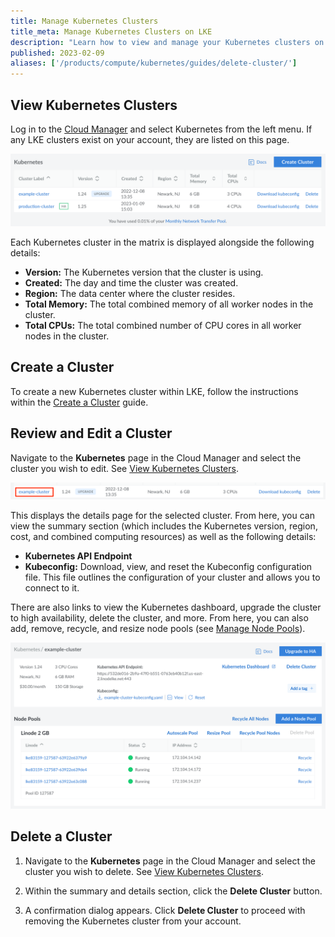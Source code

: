 ```yaml
---
title: Manage Kubernetes Clusters
title_meta: Manage Kubernetes Clusters on LKE
description: "Learn how to view and manage your Kubernetes clusters on LKE."
published: 2023-02-09
aliases: ['/products/compute/kubernetes/guides/delete-cluster/']
---
```


## View Kubernetes Clusters

Log in to the [Cloud Manager](https://cloud.linode.com) and select Kubernetes from the left menu. If any LKE clusters exist on your account, they are listed on this page.

![Screenshot of the Kubernetes listing page in Cloud Manager](view-clusters.png)

Each Kubernetes cluster in the matrix is displayed alongside the following details:

- **Version:** The Kubernetes version that the cluster is using.
- **Created:** The day and time the cluster was created.
- **Region:** The data center where the cluster resides.
- **Total Memory:** The total combined memory of all worker nodes in the cluster.
- **Total CPUs:** The total combined number of CPU cores in all worker nodes in the cluster.

## Create a Cluster

To create a new Kubernetes cluster within LKE, follow the instructions within the [Create a Cluster](/docs/products/compute/kubernetes/guides/create-cluster/) guide.

## Review and Edit a Cluster

Navigate to the **Kubernetes** page in the Cloud Manager and select the cluster you wish to edit. See [View Kubernetes Clusters](#view-kubernetes-clusters).

![Screenshot of a Kubernetes cluster entry in the Cloud Manager](select-cluster.png)

This displays the details page for the selected cluster. From here, you can view the summary section (which includes the Kubernetes version, region, cost, and combined computing resources) as well as the following details:

- **Kubernetes API Endpoint**
- **Kubeconfig:** Download, view, and reset the Kubeconfig configuration file. This file outlines the configuration of your cluster and allows you to connect to it.

There are also links to view the Kubernetes dashboard, upgrade the cluster to high availability, delete the cluster, and more. From here, you can also add, remove, recycle, and resize node pools (see [Manage Node Pools](/docs/products/compute/kubernetes/guides/manage-node-pools/)).

![Screenshot of a Kubernetes cluster detail page in the Cloud Manager](view-cluster-details-page.png)

## Delete a Cluster

1. Navigate to the **Kubernetes** page in the Cloud Manager and select the cluster you wish to delete. See [View Kubernetes Clusters](#view-kubernetes-clusters).

1. Within the summary and details section, click the **Delete Cluster** button.

1. A confirmation dialog appears. Click **Delete Cluster** to proceed with removing the Kubernetes cluster from your account.